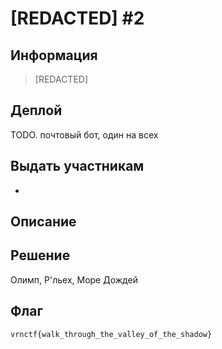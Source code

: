 # [REDACTED] #2

## Информация 

>  [REDACTED]

## Деплой

TODO. почтовый бот, один на всех

## Выдать участникам

-

## Описание



## Решение 

Олимп, Р'льех, Море Дождей


## Флаг
`vrnctf{walk_through_the_valley_of_the_shadow}`
